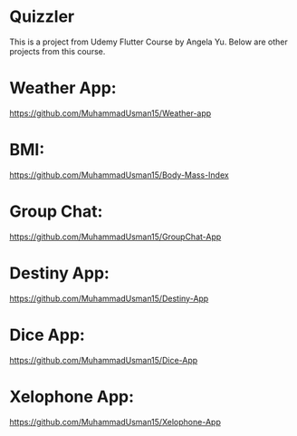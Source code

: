 # Quizzler


This is a project from Udemy Flutter Course by Angela Yu.
Below are other projects from this course.

# Weather App:

https://github.com/MuhammadUsman15/Weather-app

# BMI: 

https://github.com/MuhammadUsman15/Body-Mass-Index

# Group Chat: 

https://github.com/MuhammadUsman15/GroupChat-App

# Destiny App: 

https://github.com/MuhammadUsman15/Destiny-App

# Dice App: 

https://github.com/MuhammadUsman15/Dice-App

# Xelophone App: 

https://github.com/MuhammadUsman15/Xelophone-App



